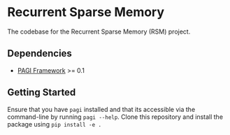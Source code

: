 # Recurrent Sparse Memory
The codebase for the Recurrent Sparse Memory (RSM) project.

## Dependencies
- [PAGI Framework](https://github.com/ProjectAGI/pagi) >= 0.1

## Getting Started
Ensure that you have `pagi` installed and that its accessible via the command-line by running `pagi --help`. Clone this
repository and install the package using `pip install -e .`
